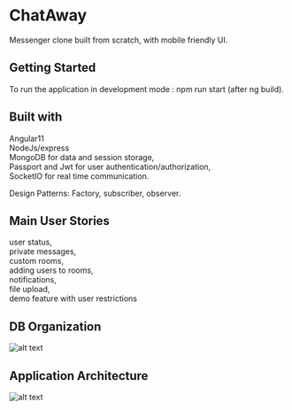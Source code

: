 # ChatAway

Messenger clone built from scratch, with mobile friendly UI.  

## Getting Started
 
To run the application in development mode : npm run start (after ng build).  

## Built with

Angular11  
NodeJs/express  
MongoDB for data and session storage,  
Passport and Jwt for user authentication/authorization,  
SocketIO for real time communication.  

Design Patterns:
Factory, subscriber, observer.

## Main User Stories

user status,  
private messages,   
custom rooms,  
adding users to rooms,  
notifications,  
file upload,  
demo feature with user restrictions  

## DB Organization

![alt text](https://github.com/billgewrgoulas/chat-away/blob/main/db.png?raw=true)

## Application Architecture

![alt text](https://github.com/billgewrgoulas/chat-away/blob/main/arch.jpg?raw=true)

